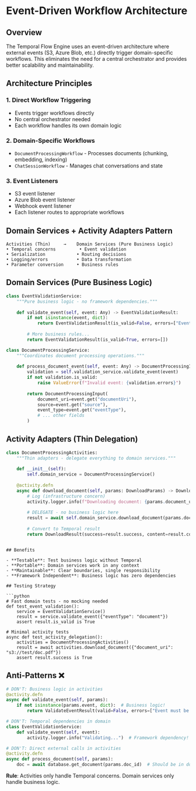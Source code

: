 # Event-Driven Workflow Architecture

## Overview

The Temporal Flow Engine uses an event-driven architecture where external events (S3, Azure Blob, etc.) directly trigger domain-specific workflows. This eliminates the need for a central orchestrator and provides better scalability and maintainability.

## Architecture Principles

### 1. **Direct Workflow Triggering**
- Events trigger workflows directly
- No central orchestrator needed
- Each workflow handles its own domain logic

### 2. **Domain-Specific Workflows**
- `DocumentProcessingWorkflow` - Processes documents (chunking, embedding, indexing)
- `ChatSessionWorkflow` - Manages chat conversations and state

### 3. **Event Listeners**
- S3 event listener
- Azure Blob event listener  
- Webhook event listener
- Each listener routes to appropriate workflows

## Domain Services + Activity Adapters Pattern

```
Activities (Thin)     →    Domain Services (Pure Business Logic)
• Temporal concerns         • Event validation
• Serialization            • Routing decisions  
• Logging/errors           • Data transformation
• Parameter conversion     • Business rules
```

## Domain Services (Pure Business Logic)

```python
class EventValidationService:
    """Pure business logic - no framework dependencies."""
    
    def validate_event(self, event: Any) -> EventValidationResult:
        if not isinstance(event, dict):
            return EventValidationResult(is_valid=False, errors=["Event must be a dictionary"])
        
        # More business rules...
        return EventValidationResult(is_valid=True, errors=[])

class DocumentProcessingService:
    """Coordinates document processing operations."""
    
    def process_document_event(self, event: Any) -> DocumentProcessingInput:
        validation = self.validation_service.validate_event(event)
        if not validation.is_valid:
            raise ValueError(f"Invalid event: {validation.errors}")
            
        return DocumentProcessingInput(
            document_uri=event.get("documentUri"),
            source=event.get("source"),
            event_type=event.get("eventType"),
            # ... other fields
        )
```

## Activity Adapters (Thin Delegation)

```python
class DocumentProcessingActivities:
    """Thin adapters - delegate everything to domain services."""
    
    def __init__(self):
        self.domain_service = DocumentProcessingService()
    
    @activity.defn
    async def download_document(self, params: DownloadParams) -> DownloadResult:
        # Log (infrastructure concern)
        activity.logger.info(f"Downloading document: {params.document_uri}")
        
        # DELEGATE - no business logic here
        result = await self.domain_service.download_document(params.document_uri)
        
        # Convert to Temporal result
        return DownloadResult(success=result.success, content=result.content)
```
```

## Benefits

- **Testable**: Test business logic without Temporal
- **Portable**: Domain services work in any context  
- **Maintainable**: Clear boundaries, single responsibility
- **Framework Independent**: Business logic has zero dependencies

## Testing Strategy

```python
# Fast domain tests - no mocking needed
def test_event_validation():
    service = EventValidationService()
    result = service.validate_event({"eventType": "document"})
    assert result.is_valid is True

# Minimal activity tests
async def test_activity_delegation():
    activities = DocumentProcessingActivities()
    result = await activities.download_document({"document_uri": "s3://test/doc.pdf"})
    assert result.success is True
```

## Anti-Patterns ❌

```python
# DON'T: Business logic in activities
@activity.defn
async def validate_event(self, params):
    if not isinstance(params.event, dict):  # Business logic!
        return ValidateEventResult(valid=False, errors=["Event must be dict"])

# DON'T: Temporal dependencies in domain
class EventValidationService:
    def validate_event(self, event):
        activity.logger.info("Validating...")  # Framework dependency!

# DON'T: Direct external calls in activities  
@activity.defn
async def process_document(self, params):
    doc = await database.get_document(params.doc_id)  # Should be in domain service
```

**Rule**: Activities only handle Temporal concerns. Domain services only handle business logic.
